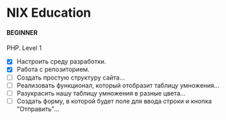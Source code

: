 # NIX Education

#### BEGINNER

PHP. Level 1

- [x] Настроить среду разработки.
- [x] Работа с репозиторием.
- [ ] Создать простую структуру сайта...
- [ ] Реализовать функционал, который отобразит таблицу умножения...
- [ ] Разукрасить нашу таблицу умножения в разные цвета...
- [ ] Создать форму, в которой будет поле для ввода строки и кнопка "Отправить"...

